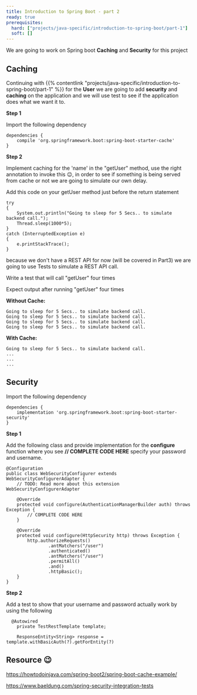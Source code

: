 ```yaml
---
title: Introduction to Spring Boot - part 2
ready: true
prerequisites:
  hard: ["projects/java-specific/introduction-to-spring-boot/part-1"]
  soft: []
---
```


We are going to work on Spring boot **Caching** and **Security** for this project

## Caching

Continuing with {{% contentlink "projects/java-specific/introduction-to-spring-boot/part-1" %}} for the **User** we are going to add **security** and **caching** on the application and we will use test to see if the application does what we want it to.

**Step 1**

Import the following dependency

```
dependencies {
    compile 'org.springframework.boot:spring-boot-starter-cache'
}
```

**Step 2**

Implement caching for the 'name' in the "getUser" method, use the right annotation to invoke this 😉, in order to see if something is being served from cache or not we are going to simulate our own delay.

Add this code on your getUser method just before the return statement

```
try
{
    System.out.println("Going to sleep for 5 Secs.. to simulate backend call.");
    Thread.sleep(1000*5);
}
catch (InterruptedException e)
{
    e.printStackTrace();
}
```

because we don't have a REST API for now (will be covered in Part3) we are going to use Tests to simulate a REST API call.

Write a test that will call "getUser" four times

Expect output after running "getUser" four times

**Without Cache:**

```
Going to sleep for 5 Secs.. to simulate backend call.
Going to sleep for 5 Secs.. to simulate backend call.
Going to sleep for 5 Secs.. to simulate backend call.
Going to sleep for 5 Secs.. to simulate backend call.

```

**With Cache:**

```
Going to sleep for 5 Secs.. to simulate backend call.
...
...
...

```

## Security

Import the following dependency

```
dependencies {
    implementation 'org.springframework.boot:spring-boot-starter-security'
}
```

**Step 1**

Add the following class and provide implementation for the **configure** function where you see **// COMPLETE CODE HERE** specify your password and username.

```
@Configuration
public class WebSecurityConfigurer extends WebSecurityConfigurerAdapter {
    // TODO: Read more about this extension WebSecurityConfigurerAdapter

    @Override
    protected void configure(AuthenticationManagerBuilder auth) throws Exception {
        // COMPLETE CODE HERE
    }

    @Override
    protected void configure(HttpSecurity http) throws Exception {
        http.authorizeRequests()
                .antMatchers("/user")
                .authenticated()
                .antMatchers("/user")
                .permitAll()
                .and()
                .httpBasic();
    }
}

```

**Step 2**

Add a test to show that your username and password actually work by using the following

```
  @Autowired
    private TestRestTemplate template;

    ResponseEntity<String> response = template.withBasicAuth(?).getForEntity(?)
```

## Resource 😉

https://howtodoinjava.com/spring-boot2/spring-boot-cache-example/

https://www.baeldung.com/spring-security-integration-tests
